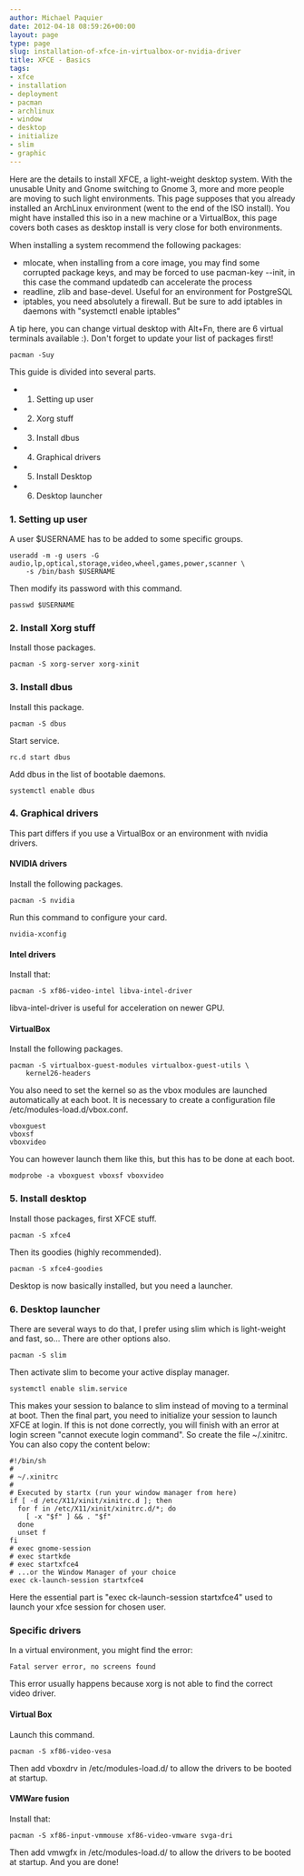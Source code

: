 ```yaml
---
author: Michael Paquier
date: 2012-04-18 08:59:26+00:00
layout: page
type: page
slug: installation-of-xfce-in-virtualbox-or-nvidia-driver
title: XFCE - Basics
tags:
- xfce
- installation
- deployment
- pacman
- archlinux
- window
- desktop
- initialize
- slim
- graphic
---
```

Here are the details to install XFCE, a light-weight desktop system.
With the unusable Unity and Gnome switching to Gnome 3, more and more
people are moving to such light environments. This page supposes that
you already installed an ArchLinux environment (went to the end of the
ISO install). You might have installed this iso in a new machine or a
VirtualBox, this page covers both cases as desktop install is very
close for both environments.

When installing a system recommend the following packages:

  * mlocate, when installing from a core image, you may find some
corrupted package keys, and may be forced to use pacman-key --init,
in this case the command updatedb can accelerate the process
  * readline, zlib and base-devel. Useful for an environment for
PostgreSQL
  * iptables, you need absolutely a firewall. But be sure to add
iptables in daemons with "systemctl enable iptables"

A tip here, you can change virtual desktop with Alt+Fn, there are
6 virtual terminals available :). Don't forget to update your list of
packages first!

    pacman -Suy

This guide is divided into several parts.

  * 1. Setting up user
  * 2. Xorg stuff
  * 3. Install dbus
  * 4. Graphical drivers
  * 5. Install Desktop
  * 6. Desktop launcher

### 1. Setting up user

A user $USERNAME has to be added to some specific groups.

    useradd -m -g users -G audio,lp,optical,storage,video,wheel,games,power,scanner \
        -s /bin/bash $USERNAME

Then modify its password with this command.

    passwd $USERNAME

### 2. Install Xorg stuff

Install those packages.

    pacman -S xorg-server xorg-xinit

### 3. Install dbus

Install this package.

    pacman -S dbus

Start service.

    rc.d start dbus

Add dbus in the list of bootable daemons.

    systemctl enable dbus

### 4. Graphical drivers

This part differs if you use a VirtualBox or an environment with nvidia
drivers.

#### NVIDIA drivers

Install the following packages.

    pacman -S nvidia

Run this command to configure your card.

    nvidia-xconfig

#### Intel drivers

Install that:

    pacman -S xf86-video-intel libva-intel-driver

libva-intel-driver is useful for acceleration on newer GPU.

#### VirtualBox

Install the following packages.

    pacman -S virtualbox-guest-modules virtualbox-guest-utils \
        kernel26-headers

You also need to set the kernel so as the vbox modules are launched
automatically at each boot. It is necessary to create a configuration
file /etc/modules-load.d/vbox.conf.

    vboxguest
    vboxsf
    vboxvideo

You can however launch them like this, but this has to be done at each
boot.

    modprobe -a vboxguest vboxsf vboxvideo

### 5. Install desktop

Install those packages, first XFCE stuff.

    pacman -S xfce4

Then its goodies (highly recommended).

    pacman -S xfce4-goodies

Desktop is now basically installed, but you need a launcher.

### 6. Desktop launcher

There are several ways to do that, I prefer using slim which is light-weight
and fast, so... There are other options also.

    pacman -S slim

Then activate slim to become your active display manager.

    systemctl enable slim.service

This makes your session to balance to slim instead of moving to a terminal
at boot. Then the final part, you need to initialize your session to launch
XFCE at login. If this is not done correctly, you will finish with an error
at login screen "cannot execute login command". So create the file ~/.xinitrc.
You can also copy the content below:

    #!/bin/sh
    #
    # ~/.xinitrc
    #
    # Executed by startx (run your window manager from here)
    if [ -d /etc/X11/xinit/xinitrc.d ]; then
      for f in /etc/X11/xinit/xinitrc.d/*; do
        [ -x "$f" ] && . "$f"
      done
      unset f
    fi
    # exec gnome-session
    # exec startkde
    # exec startxfce4
    # ...or the Window Manager of your choice
    exec ck-launch-session startxfce4

Here the essential part is "exec ck-launch-session startxfce4" used to
launch your xfce session for chosen user.

### Specific drivers

In a virtual environment, you might find the error:

    Fatal server error, no screens found

This error usually happens because xorg is not able to find the correct
video driver.

#### Virtual Box

Launch this command.

    pacman -S xf86-video-vesa

Then add vboxdrv in /etc/modules-load.d/ to allow the drivers to be
booted at startup.

#### VMWare fusion

Install that:

    pacman -S xf86-input-vmmouse xf86-video-vmware svga-dri

Then add vmwgfx in /etc/modules-load.d/ to allow the drivers to be booted
at startup. And you are done!
